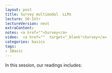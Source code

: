 ```yaml
---
layout: post
title: Survey multimodal  LLMs 
lecture: S0-Intr
lectureVersion: next
extraContent: 
notes: <a href="">Survey</a>
video:  <a href=""  target="_blank">Survey</a>
categories: basics
tags:
- 1Basic
---
```



In this session, our readings includes: 

